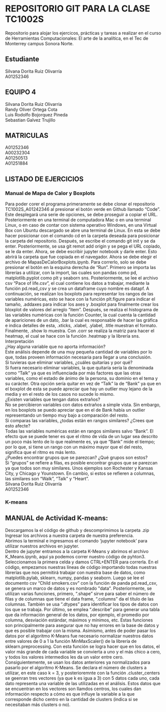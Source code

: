 # REPOSITORIO GIT PARA LA CLASE TC1002S
Repositorio para alojar los ejercicos, prácticas y tareas a realizar 
en el curso de Herramientas Computacionales: El arte de la analítica,
en el Tec de Monterrey campus Sonora Norte.    
## Estudiante  
Silvana Dorita Ruiz Olivarría   
A01252346  
## EQUIPO 4 
Silvana Dorita Ruiz Olivarria  
Randy Oliver Ortega Cota  
Luis Rodolfo Bojorquez Pineda  
Sebastian Galvez Trujillo  

## MATRICULAS
A01252346  
A00232304  
A01250513  
A01251884  

## LISTADO DE EJERCICIOS

### Manual de Mapa de Calor y Boxplots  
Para poder corer el programa primeramente se debe clonar el repositorio TC1002S_A01242346 al presionar el botón verde en Github llamado “Code”. Este desplegará una serie de opciones, se debe proseguir a copiar el URL. Posteriormente en una terminal de computadora Mac o en una terminal Linux, o en caso de contar con sistema operativo Windows, en una Virtual Box con Ubuntu descargado se abre una terminal de Linux. En esta se debe hacer posicionar con el comando cd en la carpeta deseada para posicionar la carpeta del repositorio. Después, se escribe el comando git init y se da enter. Posteriormente, se usa git remot add origin y se pega el URL copiado, se le da enter. Ahora, se debe escribir jupyter notebook y darle enter. Esto abrirá la carpeta que fue copiada en el navegador. Ahora se debe elegir el archivo de MapasDeCalorBoxplots.ipynb. Para correrlo, solo se debe presionar el botón en la esquina derecha de “Run”. Primero se importa las librerías a utilizar, con la import, las cuales son pandas como pd, matplotlib.pyplot como plt y seaborn sns. Posteriormente, se lee el archivo csv “Pace of life.csv”, el cual contiene los datos a trabajar, mediante la función pd.read_csv y se crea un dataframe cuyo nombre es datapf. A continuación, se realizan los boxplots para representar los rangos de las variables numéricas, esto se hace con la función plt.figure para indicar el tamaño, .addaxes para indicar los axes y .boxplot para finalmente crear los bloxplot de valores del arreglo “item”. Después, se realiza el histograma de las variables numéricas con la función Counter, la cual cuenta la cantidad de apariciones de un dato, .bar la cual es responsable de hacer las gráfica e indica detalles de esta, .xticks, .xlabel, .ylabel, .title muestran el formato. Finalmente, .show lo muestra. Con .corr se realiza la matriz para hacer el heatmap, el cual se hace con la función .heatmap y la librería sns.  
Interpretación  
¿Hay alguna variable que no aporta información?  
Este análisis depende de una muy pequeña cantidad de variables por lo que, todas proveen información necesaria para llegar a una conclusión.  
Si tuvieras que eliminar variables, ¿cuáles quitarías y por qué?  
Si fuera necesario eliminar variables, la que quitaría sería la denominada como “Talk” ya que es influenciada por más factores que las otras variables, como el estado de ánimo de la persona, su dominio en el tema y su carácter. Otra opción sería quitar en vez de “Talk” la de “Bank” ya que en el boxplot de esta se puede apreciar que hay un outlier muy lejano de la media y en el resto de los casos no sucede lo mismo.  
¿Existen variables que tengan datos extraños?  
No se percibieron variables con datos extraños a simple vista. Sin embargo, en los boxplots se puedo apreciar que en el de Bank había un outlier representando un tiempo muy bajo a comparación del resto.  
Si comparas las variables, ¿todas están en rangos similares? ¿Crees que esto afecte?  
Todas las variables numéricas están en rangos similares salvo “Bank”. El efecto que se puede tener es que el ritmo de vida de un lugar sea descrito un poco más lento de lo que realmente es, ya que “Bank” mide el tiempo; por lo que, si tiene un rango con un máximo mayor que el del resto, significa que el ritmo es más lento.  
¿Puedes encontrar grupos que se parezcan? ¿Qué grupos son estos?  
Si “grupos” se refiere a filas, es posible encontrar grupos que se parezcan ya que todos son muy similares. Unos ejemplos son Rochester y Kansas City, y Chicago y Younstown. En cambio, si estos se refieren a columnas, las similares son “Walk”, “Talk” y “Heart”.  
Silvana Dorita Ruiz Olivarría  
A01252346  
### K-means  
## MANUAL de Actividad K-means:   
Descargamos la el código de github y descomprimimos la carpeta .zip   
Ingresar los archivos a nuestra carpeta de nuestra preferencia.  
Abrimos la terminal e ingresamos el comando ‘jupyter notebook’ para utilizar nuestros archivos en jupyter.  
Dentro de jupyter entramos a la carpeta K-Means y abrimos el archivo K_Means.ipynb, aquí ya podemos correr nuestro código de pyhton3.   
Seleccionamos la primera celda y damos CTRL+ENTER para correrla. En el código, empezamos nuestras líneas de código importando todas nuestras librerías que nos permitirá trabajar con nuestra base de datos, como matplotlib.pylab, sklearn, numpy, pandas y seaborn. Luego se lee el documento csv  “Child smokers.csv” con la función de panda pd.read_csv, se genera un marco de datos y es nombrado "data". Posteriormente, se utilizan varias funciones, primero, “.shape” sirve para saber el número de filas y de columnas que tiene el data frame, “.columns” da el título de las columnas.  También se usa “.dtypes” para identificar los tipos de datos con los que se trabaja. Por último, se emplea “.describe” para generar una tabla que da información general de los datos, por ejemplo, el promedio por columna, desviación estándar, máximos y mínimos, etc. Estas funciones son principalmente para asegurar que no hay errores en la base de datos y que es posible trabajar con la misma. Asimismo, antes de poder pasar los datos por el algoritmo K-Means fue necesario normalizar nuestros datos entre valores de 0 a 1 la función MinMaxScaler() de la librería de sklearn.preprocessing. Con esta función se logra hacer que en los datos,  el valor más grande de cada variable se convierta a uno y el más chico a cero, y todos los valores intermedios les da un valor entre cero. Consiguientemente, se usan los datos anteriores ya normalizados para pasarlo por el algoritmo K-Means. Se declara el número de clusters a utilizar, en este caso k = 3, y posterioremnte con la función .cluster_centers se geenran tres vectores (ya que k es igua a 3) con 5 datos cada uno, cada dato representa una variable de las utilizadas en el análisis. Estos datos que se encuentran en los vectores son llamdos centros, los cuales dan información respecto a cómo es que influye la variable a la que corresponde dicho centro en la cantidad de clusters (indica si se necesitaban más clusters  o no).
